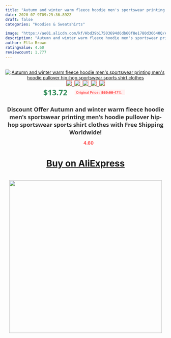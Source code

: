```yaml
---
title: "Autumn and winter warm fleece hoodie men's sportswear printing men's hoodie pullover hip-hop sportswear sports shirt clothes"
date: 2020-07-9T09:25:36.892Z
draft: false
categories: "Hoodies & Sweatshirts"

image: "https://ae01.alicdn.com/kf/Hbd39b17503694d6db60f8e1780d36640Q/Autumn-and-winter-warm-fleece-hoodie-men-s-sportswear-printing-men-s-hoodie-pullover-hip-hop.jpg"
description: "Autumn and winter warm fleece hoodie men's sportswear printing men's hoodie pullover hip-hop sportswear sports shirt clothes"
author: Ella Brown
ratingvalue: 4.60
reviewcount: 1.777
---
```

<br>
<div style="text-align: center;">
<a href="https://s.click.aliexpress.com/e/_A2Y6uN" target="_blank" rel="nofollow noopener noreferrer"><img alt="Autumn and winter warm fleece hoodie men's sportswear printing men's hoodie pullover hip-hop sportswear sports shirt clothes" class="magnifier-image" src="https://ae01.alicdn.com/kf/Hbd39b17503694d6db60f8e1780d36640Q/Autumn-and-winter-warm-fleece-hoodie-men-s-sportswear-printing-men-s-hoodie-pullover-hip-hop.jpg_640x640.jpg">
<br>
<img style="border:1px solid salmon" src="https://ae01.alicdn.com/kf/Hbd39b17503694d6db60f8e1780d36640Q/Autumn-and-winter-warm-fleece-hoodie-men-s-sportswear-printing-men-s-hoodie-pullover-hip-hop.jpg_120x120.jpg">&nbsp;&nbsp;<img style="border:1px solid salmon" src="https://ae01.alicdn.com/kf/He665176d2624457c9232bf4e4db6158aS/Autumn-and-winter-warm-fleece-hoodie-men-s-sportswear-printing-men-s-hoodie-pullover-hip-hop.jpg_120x120.jpg">&nbsp;&nbsp;<img style="border:1px solid salmon" src="https://ae01.alicdn.com/kf/H0bd75c0d595c444b976d38df626dc2f3l/Autumn-and-winter-warm-fleece-hoodie-men-s-sportswear-printing-men-s-hoodie-pullover-hip-hop.jpg_120x120.jpg">&nbsp;&nbsp;<img style="border:1px solid salmon" src="https://ae01.alicdn.com/kf/H58255b4e3c274d0ca0563b0c4dbed7e9Y/Autumn-and-winter-warm-fleece-hoodie-men-s-sportswear-printing-men-s-hoodie-pullover-hip-hop.jpg_120x120.jpg">&nbsp;&nbsp;<img style="border:1px solid salmon" src="https://ae01.alicdn.com/kf/Hd5c97480073d4cfcb3781f4905100d96Q/Autumn-and-winter-warm-fleece-hoodie-men-s-sportswear-printing-men-s-hoodie-pullover-hip-hop.jpg_120x120.jpg"></a></div><br0>
<div style="text-align: center;"><span style="background-color: white; border: 0px; box-sizing: border-box; color: seagreen; display: inline-block; font-family: &quot;open sans&quot; , &quot;arial&quot; , &quot;helvetica&quot; , sans-serif , &quot;heiti&quot;; font-size: 24px; font-stretch: inherit; font-weight: 700; line-height: inherit; margin: 0px 10px 0px 0px; padding: 0px; vertical-align: middle;">$13.72 </span>
<span style="background: rgb(255 , 241 , 241); border-radius: 3px; border: 0px; box-sizing: border-box; color: #ff4747; display: inline-block; font-family: inherit; font-size: 12px; font-stretch: inherit; font-style: inherit; font-variant: inherit; font-weight: 600; line-height: inherit; margin: 0px; padding: 2px 5px; transform: scale(0.9); vertical-align: middle;">Original Price : <b style="text-decoration: line-through;">$25.88 </b> 47%&nbsp;&nbsp;</span></div>
<h1 style="color: #333333; display: inline-block; font-family: &quot;open sans&quot; , &quot;arial&quot; , &quot;helvetica&quot; , sans-serif , &quot;heiti&quot;; font-size: 18px; font-stretch: inherit; font-weight: 700; text-align: center;">Discount Offer Autumn and winter warm fleece hoodie men's sportswear printing men's hoodie pullover hip-hop sportswear sports shirt clothes with Free Shipping Worldwide!</h1>
<div style="color: #ff4747; text-align: center;">
<img src="https://4.bp.blogspot.com/-M0ZcTcb-5uY/XleCXlxnR4I/AAAAAAAAAEc/OrjgMkXV1oMQFaCRZj5HQwOCBcu3w1FegCPcBGAYYCw/s1600/star.png" style="height: 15px;">&nbsp;<b>4.60</b></div>
<div class="button_cont" align="center"><a class="buynow_a" href="https://s.click.aliexpress.com/e/_A2Y6uN" target="_blank" rel="nofollow noopener noreferrer"><H1>Buy on AliExpress</H1></a></div><br>
<div class="separator" style="clear: both; text-align: center;">
<img src="https://lh3.googleusercontent.com/-pTy5HemUv9M/XlePHvY0dAI/AAAAAAAAAE4/0nX5iRUoIWY8eMW9Dpxeirr157OZliDIgCLcBGAsYHQ/s1600/badge.gif" width="480">
</div>
